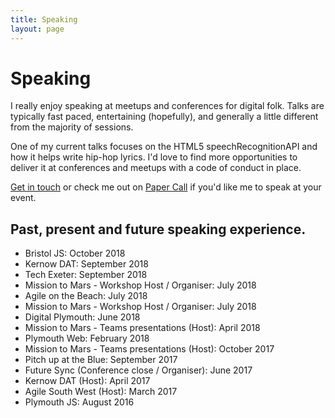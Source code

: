 ```yaml
---
title: Speaking
layout: page
---
```

# Speaking

I really enjoy speaking at meetups and conferences for digital folk.
Talks are typically fast paced, entertaining (hopefully),
and generally a little different from the majority of sessions.

One of my current talks focuses on the HTML5 speechRecognitionAPI and how it helps
write hip-hop lyrics. I'd love to find more opportunities to deliver it at conferences
and meetups with a code of conduct in place.

[Get in touch](https://tonyedwardspz.co.uk/contact/) or check me out on
[Paper Call](https://www.papercall.io/speakers/tonyedwardspz) if you'd like me to speak at your event.

## Past, present and future speaking experience.

- Bristol JS: October 2018
- Kernow DAT: September 2018
- Tech Exeter: September 2018
- Mission to Mars - Workshop Host / Organiser: July 2018
- Agile on the Beach: July 2018
- Mission to Mars - Workshop Host / Organiser: July 2018
- Digital Plymouth: June 2018
- Mission to Mars - Teams presentations (Host): April 2018
- Plymouth Web: February 2018
- Mission to Mars - Teams presentations (Host): October 2017
- Pitch up at the Blue: September 2017
- Future Sync (Conference close / Organiser): June 2017
- Kernow DAT (Host): April 2017
- Agile South West (Host): March 2017
- Plymouth JS: August 2016
